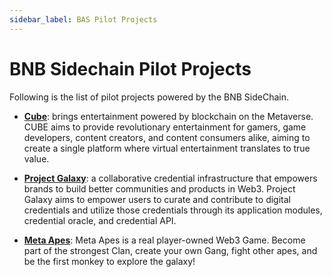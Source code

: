 ```yaml
---
sidebar_label: BAS Pilot Projects
---
```


# BNB Sidechain Pilot Projects

Following is the list of pilot projects powered by the BNB SideChain.

* **[Cube](https://cube.store/)**: brings entertainment powered by blockchain on the Metaverse. CUBE aims to provide revolutionary entertainment for gamers, game developers, content creators, and content consumers alike, aiming to create a single platform where virtual entertainment translates to true value.

* **[Project Galaxy](https://galaxy.eco/)**: a collaborative credential infrastructure that empowers brands to build better communities and products in Web3. Project Galaxy aims to empower users to curate and contribute to digital credentials and utilize those credentials through its application modules, credential oracle, and credential API.

* **[Meta Apes](https://metaapesgame.com)**: Meta Apes is a real player-owned Web3 Game. Become part of the strongest Clan, create your own Gang, fight other apes, and be the first monkey to explore the galaxy!

